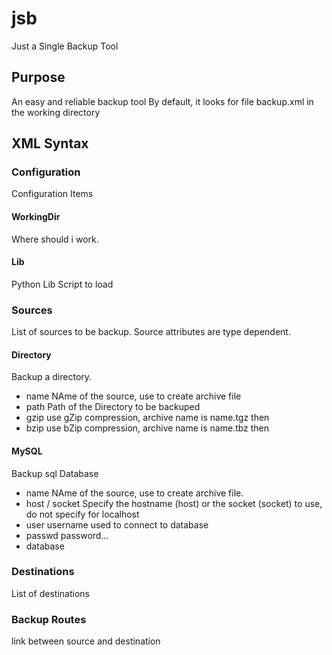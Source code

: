 # jsb

Just a Single Backup Tool

## Purpose

An easy and reliable backup tool
By default, it looks for file backup.xml in the working directory

## XML Syntax
### Configuration

Configuration Items

#### WorkingDir

Where should i work.

#### Lib

Python Lib Script to load 

### Sources

List of sources to be backup. Source attributes are type dependent.
#### Directory
  Backup a directory.
  - name
    NAme of the source, use to create archive file
  - path
    Path of the Directory to be backuped
  - gzip
    use gZip compression, archive name is name.tgz then
  - bzip
    use bZip compression, archive name is name.tbz then
  
#### MySQL
  Backup sql Database
  - name
    NAme of the source, use to create archive file.
  - host / socket 
    Specify the hostname (host) or the socket (socket) to use, do not specify for localhost
  - user
    username used to  connect to database
  - passwd
    password...
  - database
  


### Destinations

List of destinations

### Backup Routes

link between source and destination

